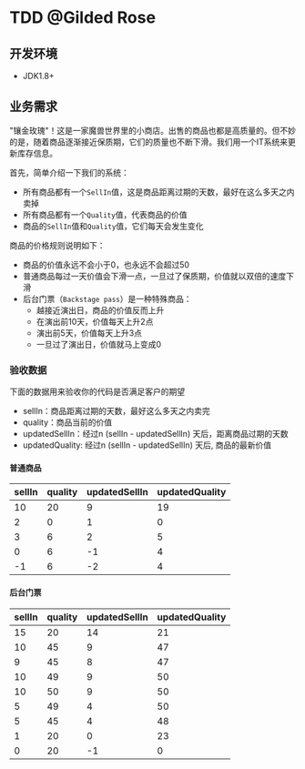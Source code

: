 # TDD @Gilded Rose

## 开发环境
 - JDK1.8+
 
## 业务需求

"镶金玫瑰"！这是一家魔兽世界里的小商店。出售的商品也都是高质量的。但不妙的是，随着商品逐渐接近保质期，它们的质量也不断下滑。我们用一个IT系统来更新库存信息。

首先，简单介绍一下我们的系统：

- 所有商品都有一个`SellIn`值，这是商品距离过期的天数，最好在这么多天之内卖掉
- 所有商品都有一个`Quality`值，代表商品的价值
- 商品的`SellIn`值和`Quality`值，它们每天会发生变化


商品的价格规则说明如下：

- 商品的价值永远不会小于0，也永远不会超过50
- 普通商品每过一天价值会下滑一点，一旦过了保质期，价值就以双倍的速度下滑
- 后台门票（`Backstage pass`）是一种特殊商品：
	- 越接近演出日，商品的价值反而上升
	- 在演出前10天，价值每天上升2点
	- 演出前5天，价值每天上升3点
	- 一旦过了演出日，价值就马上变成0

### 验收数据
下面的数据用来验收你的代码是否满足客户的期望

- sellIn：商品距离过期的天数，最好这么多天之内卖完
- quality：商品当前的价值
- updatedSellIn：经过n (sellIn - updatedSellIn) 天后，距离商品过期的天数
- updatedQuality: 经过n (sellIn - updatedSellIn) 天后, 商品的最新价值

#### 普通商品

| sellIn | quality | updatedSellIn | updatedQuality |
| ------ | ------- | ------------- | -------------- |
| 10     | 20      | 9             | 19             |
| 2      | 0       | 1             | 0              |
| 3      | 6       | 2             | 5              |
| 0      | 6       | -1            | 4              |
| -1     | 6       | -2            | 4              |

#### 后台门票

| sellIn | quality | updatedSellIn | updatedQuality |
| ------ | ------- | ------------- | -------------- |
| 15     | 20      | 14            | 21             |
| 10     | 45      | 9             | 47             |
| 9      | 45      | 8             | 47             |
| 10     | 49      | 9             | 50             |
| 10     | 50      | 9             | 50             |
| 5      | 49      | 4             | 50             |
| 5      | 45      | 4             | 48             |
| 1      | 20      | 0             | 23             |
| 0      | 20      | -1            | 0              |

